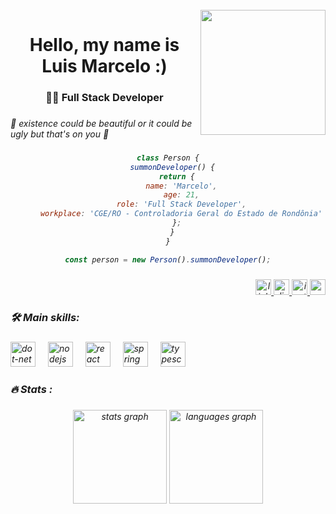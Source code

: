 <br clear="both">

<img align="right" height="200" src="https://media4.giphy.com/media/v1.Y2lkPTc5MGI3NjExcHVkOXlrNGlkZzlrZ2M1NXNidnBsZWR3b3hteTB6cWk0dDY5aDVmaiZlcD12MV9pbnRlcm5hbF9naWZfYnlfaWQmY3Q9Zw/Ogtj2UPi8LPb5WfAMJ/giphy.gif"  />

###

<h1 align="center">Hello, my name is Luis Marcelo :)</h1>

###

<h3 align="center">👨‍💻 Full Stack Developer</h3>

###

<i align="center">🧠 existence could be beautiful or it could be ugly but that's on you 🧠</p>

###

###

```js
class Person {
  summonDeveloper() {
    return {
      name: 'Marcelo',
      age: 21,
      role: 'Full Stack Developer',
      workplace: 'CGE/RO - Controladoria Geral do Estado de Rondônia'
    };
  }
}

const person = new Person().summonDeveloper();
```
###

###
<div align="right">
  <a href="https://www.linkedin.com/in/celodev11/" target="_blank">
    <img src="https://img.shields.io/static/v1?message=LinkedIn&logo=linkedin&label=&color=0077B5&logoColor=white&labelColor=&style=for-the-badge" height="25" alt="linkedin logo"  />
  </a>
  <a href="https://discord.com/users/ 286606665682518016" target="_blank">
    <img src="https://img.shields.io/static/v1?message=Discord&logo=discord&label=&color=7289DA&logoColor=white&labelColor=&style=for-the-badge" height="25" alt="discord logo"  />
  </a>
  <a href="https://www.instagram.com/celo11_/" target="_blank">
    <img src="https://img.shields.io/static/v1?message=Instagram&logo=instagram&label=&color=E4405F&logoColor=white&labelColor=&style=for-the-badge" height="25" alt="instagram logo"  />
  </a>
  <a href="https://mail.google.com/mail/?view=cm&fs=1&to=lmfg10@gmail.com" target="_blank">
    <img src="https://img.shields.io/static/v1?message=Gmail&logo=gmail&label=&color=D14836&logoColor=white&labelColor=&style=for-the-badge" height="25" alt="gmail logo"  />
  </a>
</div>

###

<h3 align="left">🛠 Main skills:</h3>

###

<div align="left">
  <img src="https://skillicons.dev/icons?i=dotnet" height="40" alt="dot-net logo"  />
  <img width="12" />
  <img src="https://skillicons.dev/icons?i=nodejs" height="40" alt="nodejs logo"  />
  <img width="12" />
  <img src="https://skillicons.dev/icons?i=react" height="40" alt="react logo"  />
  <img width="12" />
  <img src="https://skillicons.dev/icons?i=spring" height="40" alt="spring logo"  />
  <img width="12" />
  <img src="https://skillicons.dev/icons?i=ts" height="40" alt="typescript logo"  />
</div>

###

<h3 align="left">🔥  Stats :</h3>

###

<div align="center">
  <img src="https://github-readme-stats.vercel.app/api?username=LuisMFG&hide_title=false&hide_rank=false&show_icons=true&include_all_commits=true&count_private=true&disable_animations=false&theme=codeSTACKr&locale=en&hide_border=false&order=1" height="150" alt="stats graph"  />
  <img src="https://github-readme-stats.vercel.app/api/top-langs?username=LuisMFG&locale=en&hide_title=false&layout=compact&card_width=320&langs_count=5&theme=codeSTACKr&hide_border=false&order=2" height="150" alt="languages graph"  />
</div>

###
